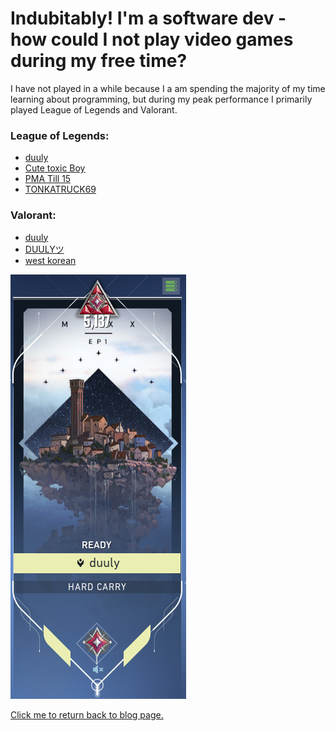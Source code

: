 
<h1> Indubitably! I'm a software dev - how could I not play video games during my free time? </h1>
I have not played in a while because I a am spending the majority of my time learning about programming, but during my peak performance I primarily played League of Legends and Valorant.

<h3> League of Legends: </h3>
   <ul>
<li> <a href="https://www.op.gg/summoners/na/duuly" target="_blank">duuly</a> </li>
<li> <a href="https://www.op.gg/summoners/na/cute+toxic+boy" target="_blank">Cute toxic Boy</a> </li>
<li> <a href="https://na.op.gg/summoners/na/pma%20till%2015" target="_blank">PMA Till 15</a> </li>
<li> <a href="https://www.op.gg/summoners/na/duuly" target="_blank">TONKATRUCK69</a> </li>
   </ul>
   
<h3> Valorant: </h3>
   <ul>
<li> <a href="https://tracker.gg/valorant/profile/riot/duuly%23JINKI/overview" target="_blank">duuly</a> </li>
<li> <a href="https://tracker.gg/valorant/profile/riot/DUULY%20%E3%83%84%23JINKI/overview" target="_blank">DUULYツ</a> </li>
<li> <a href="https://tracker.gg/valorant/profile/riot/west%20korean%23nuke/overview" target="_blank">west korean</a> </li>
   </ul>
<img src="Asset2/valorantRank.png"> 

<p>
<a href="https://jinki-lee.github.io/blog/" target="_blank">Click me to return back to blog page.</a>
</p>
